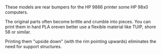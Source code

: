 These models are rear bumpers for the HP 9866 printer some HP 98x0 computers.

The original parts often become brittle and crumble into pieces.
You can print them in hard PLA oreven better use a flexible material like TUIP, shore 58 or similar.

Printing them "upside down" (with the rim pointing upwards) eliminates the need for support structures.
